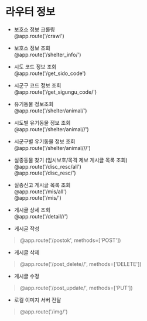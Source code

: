 # 라우터 정보


- 보호소 정보 크롤링  
	@app.route('/crawl')

- 보호소 정보 조회  
	@app.route('/shelter_info/<pageNo>')
  
  

- 시도 코드 정보 조회  
	@app.route('/get_sido_code')

- 시군구 코드 정보 조회  
	@app.route('/get_sigungu_code/<sido>')

  
  
- 유기동물 정보조회  
	@app.route('/shelter/animal/<pageNo>')

- 시도별 유기동물 정보 조회  
	@app.route('/shelter/animal/<sido>/<pageNo>')

- 시군구별 유기동물 정보 조회  
	@app.route('/shelter/animal/<sido>/<sigungu>/<pageNo>')

  
  
- 실종동물 찾기 (임시보호/목격 제보 게시글 목록 조회)  
	@app.route('/disc_resc/all')  
	@app.route('/disc_resc/<pageNo>')

- 실종신고 게시글 목록 조회  
	@app.route('/mis/all')  
	@app.route('/mis/<pageNo>')

- 게시글 상세 조회  
	@app.route('/detail/<postType>/<postID>')
  
  

- 게시글 작성  
> @app.route('/postok', methods=['POST'])

- 게시글 삭제  
> @app.route('/post_delete/<postType>/<postID>', methods=['DELETE'])

- 게시글 수정  
> @app.route('/post_update/<postID>', methods=['PUT'])

  
  
- 로컬 이미지 서버 전달  
> @app.route('/img/<imgName>')
